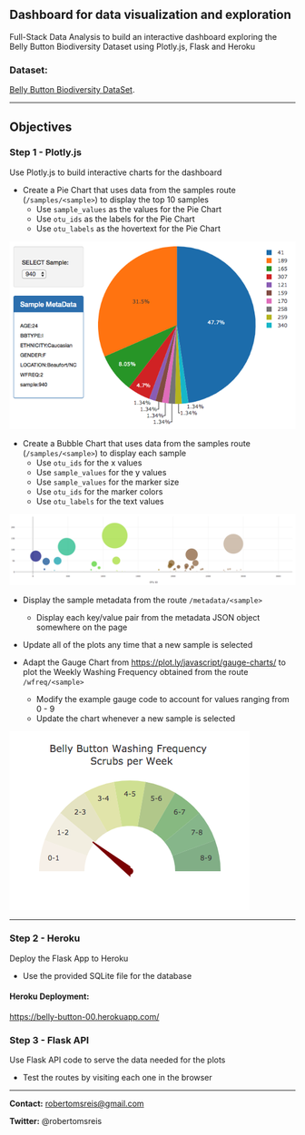 ## Dashboard for data visualization and exploration

Full-Stack Data Analysis to build an interactive dashboard exploring the Belly Button Biodiversity Dataset using Plotly.js, Flask and Heroku


### Dataset:

 [Belly Button Biodiversity DataSet](http://robdunnlab.com/projects/belly-button-biodiversity/).

------------------- 
 
## Objectives

### Step 1 - Plotly.js

Use Plotly.js to build interactive charts for the dashboard

* Create a Pie Chart that uses data from the samples route (`/samples/<sample>`) to display the top 10 samples
    * Use `sample_values` as the values for the Pie Chart
    * Use `otu_ids` as the labels for the Pie Chart
    * Use `otu_labels` as the hovertext for the Pie Chart

![](Images/pie_chart.png)

* Create a Bubble Chart that uses data from the samples route (`/samples/<sample>`) to display each sample
    * Use `otu_ids` for the x values
    * Use `sample_values` for the y values
    * Use `sample_values` for the marker size
    * Use `otu_ids` for the marker colors
    * Use `otu_labels` for the text values

![](Images/bubble_chart.png)

* Display the sample metadata from the route `/metadata/<sample>`
    * Display each key/value pair from the metadata JSON object somewhere on the page

* Update all of the plots any time that a new sample is selected

* Adapt the Gauge Chart from <https://plot.ly/javascript/gauge-charts/> to plot the Weekly Washing Frequency obtained from the route `/wfreq/<sample>`
    * Modify the example gauge code to account for values ranging from 0 - 9
    * Update the chart whenever a new sample is selected

![](Images/wash_frequency.png)

--------------

### Step 2 - Heroku

Deploy the Flask App to Heroku

* Use the provided SQLite file for the database

#### Heroku Deployment:
https://belly-button-00.herokuapp.com/

### Step 3 - Flask API

Use Flask API code to serve the data needed for the plots

* Test the routes by visiting each one in the browser

---------------------------------------------------

<b>Contact:</b> robertomsreis@gmail.com

<b>Twitter:</b> @robertomsreis

